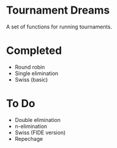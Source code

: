 # Tournament Dreams
A set of functions for running tournaments.

# Completed
- Round robin
- Single elimination
- Swiss (basic)

# To Do
- Double elimination
- n-elimination
- Swiss (FIDE version)
- Repechage
